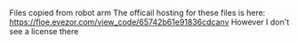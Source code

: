 Files copied from robot arm
The officail hosting for these files is here:
https://floe.evezor.com/view_code/65742b61e91836cdcanv
However I don't see a license there

